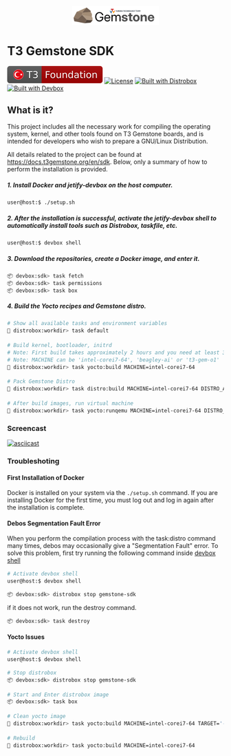 <p align="center">
    <picture>
        <source media="(prefers-color-scheme: dark)" srcset=".meta/logo-dark.png" width="40%" />
        <source media="(prefers-color-scheme: light)" srcset=".meta/logo-light.png" width="40%" />
        <img alt="T3 Foundation" src=".meta/logo-light.png" width="40%" />
    </picture>
</p>

# T3 Gemstone SDK

 [![T3 Foundation](./.meta/t3-foundation.svg)](https://www.t3vakfi.org/en) [![License](https://img.shields.io/badge/License-Apache_2.0-blue.svg)](https://opensource.org/licenses/Apache-2.0) [![Built with Distrobox](https://img.shields.io/badge/Built_with-distrobox-red)](https://github.com/89luca89/distrobox) [![Built with Devbox](https://www.jetify.com/img/devbox/shield_galaxy.svg)](https://www.jetify.com/devbox/docs/contributor-quickstart/)

## What is it?

This project includes all the necessary work for compiling the operating system, kernel, and other tools found on T3 Gemstone boards, and is intended for developers who wish to prepare a GNU/Linux Distribution.

All details related to the project can be found at https://docs.t3gemstone.org/en/sdk. Below, only a summary of how to perform the installation is provided.

##### 1. Install Docker and jetify-devbox on the host computer.

```bash
user@host:$ ./setup.sh
```

<a name="section-ii"></a>
##### 2. After the installation is successful, activate the jetify-devbox shell to automatically install tools such as Distrobox, taskfile, etc.

```bash
user@host:$ devbox shell
```

##### 3. Download the repositories, create a Docker image, and enter it.

```bash
📦 devbox:sdk> task fetch
📦 devbox:sdk> task permissions
📦 devbox:sdk> task box
```

##### 4. Build the Yocto recipes and Gemstone distro.

```bash
# Show all available tasks and environment variables
🚀 distrobox:workdir> task default

# Build kernel, bootloader, initrd
# Note: First build takes approximately 2 hours and you need at least 32GB empty disk space
# Note: MACHINE can be 'intel-corei7-64', 'beagley-ai' or 't3-gem-o1'
🚀 distrobox:workdir> task yocto:build MACHINE=intel-corei7-64

# Pack Gemstone Distro
🚀 distrobox:workdir> task distro:build MACHINE=intel-corei7-64 DISTRO_ARCH=amd64 DISTRO_TYPE=desktop DISTRO_BASE=ubuntu IMG_SIZE=16G

# After build images, run virtual machine
🚀 distrobox:workdir> task yocto:runqemu MACHINE=intel-corei7-64 DISTRO_ARCH=amd64 DISTRO_TYPE=desktop DISTRO_BASE=ubuntu WORKDIR=$PWD
```

### Screencast

[![asciicast](https://asciinema.org/a/9rFVq9fqU5RdAf4FFJclJvKG5.svg)](https://asciinema.org/a/9rFVq9fqU5RdAf4FFJclJvKG5)

### Troubleshoting

#### First Installation of Docker

Docker is installed on your system via the `./setup.sh` command. If you are installing Docker for the first time, you must log out and log in again after the installation is complete.

#### Debos Segmentation Fault Error

When you perform the compilation process with the task:distro command many times, debos may occasionally give a "Segmentation Fault" error. To solve this problem, first try running the following command inside [devbox shell](#section-ii)

```bash
# Activate devbox shell
user@host:$ devbox shell
```

```bash
📦 devbox:sdk> distrobox stop gemstone-sdk
```

if it does not work, run the destroy command.

```bash
📦 devbox:sdk> task destroy
```

#### Yocto Issues

```bash
# Activate devbox shell
user@host:$ devbox shell
```

```bash
# Stop distrobox
📦 devbox:sdk> distrobox stop gemstone-sdk

# Start and Enter distrobox image
📦 devbox:sdk> task box

# Clean yocto image
🚀 distrobox:workdir> task yocto:build MACHINE=intel-corei7-64 TARGET='-c clean -c cleansstate gemstone-image-rd virtual/kernel'

# Rebuild
🚀 distrobox:workdir> task yocto:build MACHINE=intel-corei7-64
```

